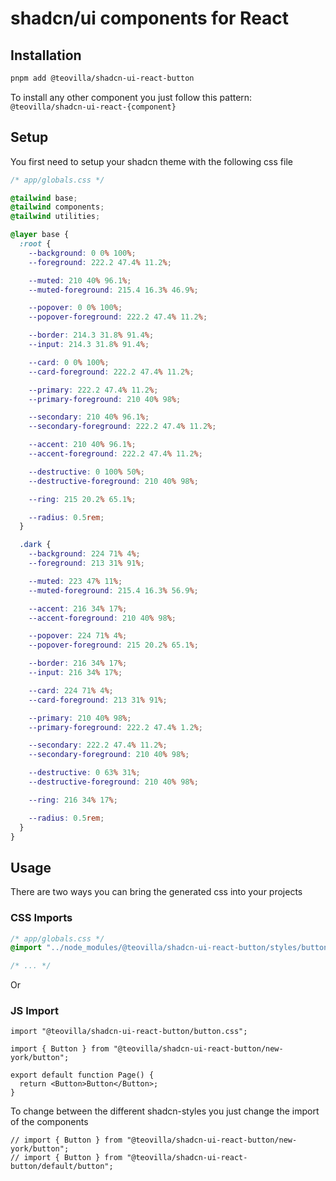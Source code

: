 # shadcn/ui components for React

## Installation

```sh
pnpm add @teovilla/shadcn-ui-react-button
```

To install any other component you just follow this pattern: `@teovilla/shadcn-ui-react-{component}`

## Setup

You first need to setup your shadcn theme with the following css file

```css
/* app/globals.css */

@tailwind base;
@tailwind components;
@tailwind utilities;

@layer base {
  :root {
    --background: 0 0% 100%;
    --foreground: 222.2 47.4% 11.2%;

    --muted: 210 40% 96.1%;
    --muted-foreground: 215.4 16.3% 46.9%;

    --popover: 0 0% 100%;
    --popover-foreground: 222.2 47.4% 11.2%;

    --border: 214.3 31.8% 91.4%;
    --input: 214.3 31.8% 91.4%;

    --card: 0 0% 100%;
    --card-foreground: 222.2 47.4% 11.2%;

    --primary: 222.2 47.4% 11.2%;
    --primary-foreground: 210 40% 98%;

    --secondary: 210 40% 96.1%;
    --secondary-foreground: 222.2 47.4% 11.2%;

    --accent: 210 40% 96.1%;
    --accent-foreground: 222.2 47.4% 11.2%;

    --destructive: 0 100% 50%;
    --destructive-foreground: 210 40% 98%;

    --ring: 215 20.2% 65.1%;

    --radius: 0.5rem;
  }

  .dark {
    --background: 224 71% 4%;
    --foreground: 213 31% 91%;

    --muted: 223 47% 11%;
    --muted-foreground: 215.4 16.3% 56.9%;

    --accent: 216 34% 17%;
    --accent-foreground: 210 40% 98%;

    --popover: 224 71% 4%;
    --popover-foreground: 215 20.2% 65.1%;

    --border: 216 34% 17%;
    --input: 216 34% 17%;

    --card: 224 71% 4%;
    --card-foreground: 213 31% 91%;

    --primary: 210 40% 98%;
    --primary-foreground: 222.2 47.4% 1.2%;

    --secondary: 222.2 47.4% 11.2%;
    --secondary-foreground: 210 40% 98%;

    --destructive: 0 63% 31%;
    --destructive-foreground: 210 40% 98%;

    --ring: 216 34% 17%;

    --radius: 0.5rem;
  }
}
```

## Usage

There are two ways you can bring the generated css into your projects

### CSS Imports

```css
/* app/globals.css */
@import "../node_modules/@teovilla/shadcn-ui-react-button/styles/button.css";

/* ... */
```

Or

### JS Import

```tsx
import "@teovilla/shadcn-ui-react-button/button.css";

import { Button } from "@teovilla/shadcn-ui-react-button/new-york/button";

export default function Page() {
  return <Button>Button</Button>;
}
```

To change between the different shadcn-styles you just change the import of the components

```tsx
// import { Button } from "@teovilla/shadcn-ui-react-button/new-york/button";
// import { Button } from "@teovilla/shadcn-ui-react-button/default/button";
```
